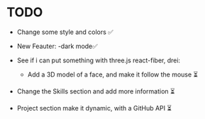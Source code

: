 # TODO

- Change some style and colors ✅
- New Feauter:
  -dark mode✅
  
- See if i can put something with three.js react-fiber, drei:
  - Add a 3D model of a face, and make it follow the mouse ⏳
- Change the Skills section and add more information ⏳
- Project section make it dynamic, with a GitHub API ⏳
